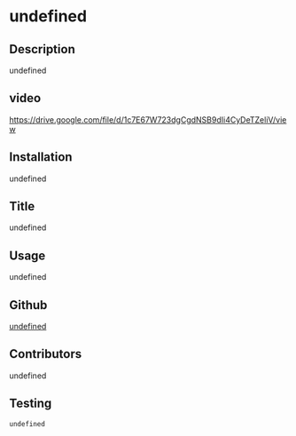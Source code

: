 # undefined
  

  ## Description
  undefined

  ## video
  https://drive.google.com/file/d/1c7E67W723dgCgdNSB9dIi4CyDeTZeliV/view

  ## Installation
  undefined

  ## Title
  undefined

  ## Usage
  undefined

  ## Github 
  [undefined]()

  ## Contributors
  undefined
  ## Testing
  ```
  undefined
  ```
  
